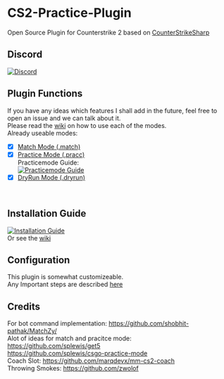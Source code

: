 # CS2-Practice-Plugin
Open Source Plugin for Counterstrike 2 based on [CounterStrikeSharp](https://github.com/roflmuffin/CounterStrikeSharp)
## Discord
[![Discord](https://discordapp.com/api/guilds/1195726804837736468/widget.png?style=banner2)](https://discord.gg/HHzqY8Uvma)

## Plugin Functions
If you have any ideas which features I shall add in the future, feel free to open an issue and we can talk about it.<br>
Please read the [wiki](https://github.com/CHR15cs/CS2-Practice-Plugin/wiki) on how to use each of the modes.<br>
Already useable modes:<br>
- [x] [Match Mode (.match)](https://github.com/CHR15cs/CS2-Practice-Plugin/wiki/Match-Commands)
- [x] [Practice Mode (.pracc)](https://github.com/CHR15cs/CS2-Practice-Plugin/wiki/Practice-Commands)
    <br>Practicemode Guide:<br>
  [![Practicemode Guide](https://img.youtube.com/vi/23x0a3QIE_w/0.jpg)](https://www.youtube.com/watch?v=23x0a3QIE_w) <br>
- [x] [DryRun Mode (.dryrun)](https://github.com/CHR15cs/CS2-Practice-Plugin/wiki/dryrun-Commands)
<br>

## Installation Guide
[![Installation Guide](https://img.youtube.com/vi/ucQsRX_pEXw/0.jpg)](https://www.youtube.com/watch?v=ucQsRX_pEXw) <br>
Or see the [wiki](https://github.com/CHR15cs/CS2-Practice-Plugin/wiki/Installation)<br>

## Configuration
This plugin is somewhat customizeable.<br>
Any Important steps are described [here](https://github.com/CHR15cs/CS2-Practice-Plugin/wiki/Configuration)<br>

## Credits
For bot command implementation: https://github.com/shobhit-pathak/MatchZy/<br>
Alot of ideas for match and pracitce mode:<br> 
https://github.com/splewis/get5<br>
https://github.com/splewis/csgo-practice-mode<br>
Coach Slot: https://github.com/marqdevx/mm-cs2-coach <br>
Throwing Smokes: https://github.com/zwolof <br>
